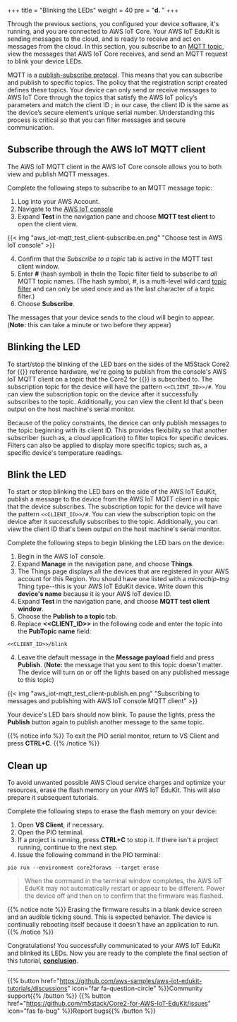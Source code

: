 +++
title = "Blinking the LEDs"
weight = 40
pre = "<b>d. </b>"
+++

Through the previous sections, you configured your device software, it's running, and you are connected to AWS IoT Core. Your AWS IoT EduKit is sending messages to the cloud, and is ready to receive and act on messages from the cloud. In this section, you subscribe to an [MQTT topic](https://docs.aws.amazon.com/iot/latest/developerguide/topics.html), view the messages that AWS IoT Core receives, and send an MQTT request to blink your device LEDs. 

MQTT is a [publish-subscribe protocol](https://mqtt.org/). This means that you can subscribe and publish to specific topics. The policy that the registration script created defines these topics. Your device can only send or receive messages to AWS IoT Core through the topics that satisfy the AWS IoT policy’s parameters and match the client ID ; in our case, the client ID is the same as the device’s secure element’s unique serial number. Understanding this process is critical so that you can filter messages and secure communication. 

## Subscribe through the AWS IoT MQTT client
The AWS IoT MQTT client in the AWS IoT Core console allows you to both view and publish MQTT messages. 

Complete the following steps to subscribe to an MQTT message topic:
1. Log into your AWS Account. 
1. Navigate to the [AWS IoT console](https://us-west-2.console.aws.amazon.com/iot/home?region=us-west-2#/) 
1. Expand **Test** in the navigation pane and choose **MQTT test client** to open the client view.

{{< img "aws_iot-mqtt_test_client-subscribe.en.png" "Choose test in AWS IoT console" >}}

4. Confirm that the *Subscribe to a topic* tab is active in the MQTT test client window.
1. Enter **#** (hash symbol) in theIn the Topic filter field to subscribe to *all* MQTT topic names. (The hash symbol, *#*, is a multi-level wild card [topic filter](https://docs.aws.amazon.com/iot/latest/developerguide/topics.html#topicfilters) and can only be used once and as the last character of a topic filter.)
1. Choose **Subscribe**. 

The messages that your device sends to the cloud will begin to appear. (**Note:** this can take a minute or two before they appear) 

## Blinking the LED
To start/stop the blinking of the LED bars on the sides of the M5Stack Core2 for {{<awsEdukitShort-en>}} reference hardware, we're going to publish from the console's AWS IoT MQTT client on a topic that the Core2 for {{<awsEdukitShort-en>}} is subscribed to. The subscription topic for the device will have the pattern `<<CLIENT_ID>>/#`. You can view the subscription topic on the device after it successfully subscribes to the topic. Additionally, you can view the client Id that's been output on the host machine's serial monitor.
 
Because of the policy constraints, the device can only publish messages to the topic beginning with its client ID. This provides flexibility so that another subscriber (such as, a cloud application) to filter topics for specific devices. Filters can also be applied to display more specific topics; such as, a specific device's temperature readings. 


## Blink the LED
To start or stop blinking the LED bars on the side of the AWS IoT EduKit, publish a message to the device from the AWS IoT MQTT client in a topic that the device subscribes. The subscription topic for the device will have the pattern `<<CLIENT_ID>>/#`. You can view the subscription topic on the device after it successfully subscribes to the topic. Additionally, you can view the client ID that's been output on the host machine's serial monitor.

Complete the following steps to begin blinking the LED bars on the device:
1. Begin in the AWS IoT console.
1. Expand **Manage** in the navigation pane, and choose **Things**.
1. The Things page displays all the devices that are registered in your AWS account for this Region. You should have one listed with a *microchip-tng* Thing type--this is your AWS IoT EduKit device. Write down this **device's name** because it is your AWS IoT device ID. 
1. Expand **Test** in the navigation pane, and choose **MQTT test client window**. 
1. Choose the **Publish to a topic** tab.
1. Replace **<<CLIENT_ID>>** in the following code and enter the topic into the **PubTopic name** field:
```
<<CLIENT_ID>>/blink
```
4. Leave the default message in the **Message payload** field and press **Publish**. (**Note:** the message that you sent to this topic doesn't matter. The device will turn on or off the lights based on any published message to this topic)

{{< img "aws_iot-mqtt_test_client-publish.en.png" "Subscribing to messages and publishing with AWS IoT console MQTT client" >}}


Your device's LED bars should now blink. To pause the lights, press the **Publish** button again to publish another message to the same topic.

{{% notice info %}}
To exit the PIO serial monitor, return to VS Client and press **CTRL+C**.
{{% /notice %}}

## Clean up
To avoid unwanted possible AWS Cloud service charges and optimize your resources, erase the flash memory on your AWS IoT EduKit. This will also prepare it subsequent tutorials. 

Complete the following steps to erase the flash memory on your device: 
1. Open **VS Client**, if necessary. 
1. Open the PIO terminal.
1. If a project is running, press **CTRL+C** to stop it. If there isn't a project running, continue to the next step.
1. Issue the following command in the PIO terminal: 

```
pio run --environment core2foraws --target erase
```
>  When the command in the  terminal window completes, the AWS IoT EduKit may not automatically restart or appear to be different. Power the device off and then on to confirm that the firmware was flashed.

{{% notice note %}}
Erasing the firmware results in a blank device screen and an audible ticking sound. This is expected behavior. The device is continually rebooting itself because it doesn't have an application to run.
{{% /notice %}}



Congratulations! You successfully communicated to your AWS IoT EduKit and blinked its LEDs.  Now you are ready to the complete the final section of this tutorial, [**conclusion**](conclusion.html).

---
{{% button href="https://github.com/aws-samples/aws-iot-edukit-tutorials/discussions" icon="far fa-question-circle" %}}Community support{{% /button %}} {{% button href="https://github.com/m5stack/Core2-for-AWS-IoT-EduKit/issues" icon="fas fa-bug" %}}Report bugs{{% /button %}}